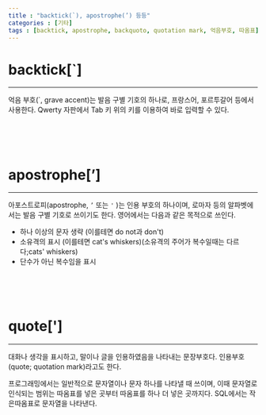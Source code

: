 ```yaml
---
title : "backtick(`), apostrophe(’) 등등"
categories : [기타]
tags : [backtick, apostrophe, backquoto, quotation mark, 억음부호, 따옴표] #소문자만 가능
---
```


# **backtick[`]**
---

억음 부호(`, grave accent)는 발음 구별 기호의 하나로, 프랑스어, 포르투갈어 등에서 사용한다. Qwerty 자판에서 Tab 키 위의 키를 이용하여 바로 입력할 수 있다.

<br><br><br>

# **apostrophe[’]**
---

아포스트로피(apostrophe,  `’`  또는  `'` )는 인용 부호의 하나이며, 로마자 등의 알파벳에서는 발음 구별 기호로 쓰이기도 한다. 영어에서는 다음과 같은 목적으로 쓰인다.

- 하나 이상의 문자 생략 (이를테면 do not과 don't)
- 소유격의 표시 (이를테면 cat's whiskers)(소유격의 주어가 복수일때는 다르다;cats' whiskers)
- 단수가 아닌 복수임을 표시

<br><br><br>

# **quote[']**
---

대화나 생각을 표시하고, 말이나 글을 인용하였음을 나타내는 문장부호다. 인용부호(quote; quotation mark)라고도 한다.

프로그래밍에서는 일반적으로 문자열이나 문자 하나를 나타낼 때 쓰이며, 이때 문자열로 인식되는 범위는 따옴표를 넣은 곳부터 따옴표를 하나 더 넣은 곳까지다. SQL에서는 작은따옴표로 문자열을 나타낸다.